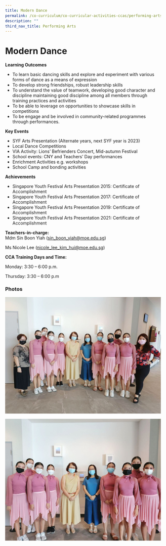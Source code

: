 ```yaml
---
title: Modern Dance
permalink: /co-curriculum/co-curricular-activities-ccas/performing-arts-modern-dance/
description: ""
third_nav_title: Performing Arts
---
```

# **Modern Dance**

**Learning Outcomes**

*   To learn basic dancing skills and explore and experiment with various forms of dance as a means of expression
*   To develop strong friendships, robust leadership skills
*   To understand the value of teamwork, developing good character and discipline maintaining good discipline among all members through training practices and activities
*   To be able to leverage on opportunities to showcase skills in competitions
*   To be engage and be involved in community-related programmes through performances.

**Key Events**

*   SYF Arts Presentation (Alternate years, next SYF year is 2023)
*   Local Dance Competitions
*   VIA Activity: Lions’ Befrienders Concert, Mid-autumn Festival
*   School events: CNY and Teachers’ Day performances
*   Enrichment Activities e.g. workshops
*   School Camp and bonding activities

**Achievements**

*   Singapore Youth Festival Arts Presentation 2015: Certificate of Accomplishment
*   Singapore Youth Festival Arts Presentation 2017: Certificate of Accomplishment
*   Singapore Youth Festival Arts Presentation 2019: Certificate of Accomplishment
*   Singapore Youth Festival Arts Presentation 2021: Certificate of Accomplishment 

**Teachers-in-charge:**  
Mdm Sin Boon Yiah ([sin\_boon\_yiah@moe.edu.sg](mailto:sin_boon_yiah@moe.edu.sg))  
  
Ms Nicole Lee ([nicole\_lee\_kim\_hui@moe.edu.sg](mailto:nicole_lee_kim_hui@moe.edu.sg))  

**CCA Training Days and Time:**

Monday: 3:30 – 6:00 p.m.

Thursday: 3:30 – 6:00 p.m

### Photos

![](/images/MD1.jpg)

![](/images/MD2.jpg)